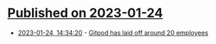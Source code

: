 # [Published on 2023-01-24](index.md)

* [2023-01-24, 14:34:20](https://news.ycombinator.com/item?id=34504037) - [Gitpod has laid off around 20 employees](https://twitter.com/geoffreyhuntley/status/1617878457807167494)
